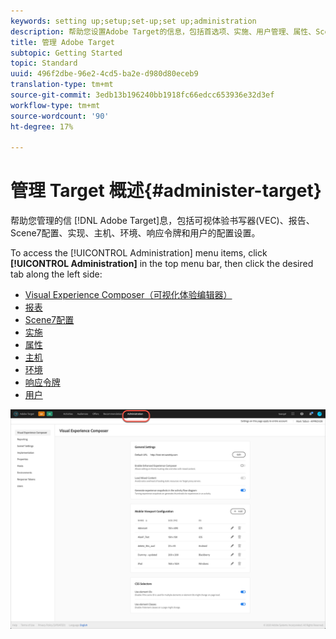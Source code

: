 ```yaml
---
keywords: setting up;setup;set-up;set up;administration
description: 帮助您设置Adobe Target的信息，包括首选项、实施、用户管理、属性、Scene7配置、主机管理和响应令牌。
title: 管理 Adobe Target
subtopic: Getting Started
topic: Standard
uuid: 496f2dbe-96e2-4cd5-ba2e-d980d80eceb9
translation-type: tm+mt
source-git-commit: 3edb13b196240bb1918fc66edcc653936e32d3ef
workflow-type: tm+mt
source-wordcount: '90'
ht-degree: 17%

---
```



# 管理 Target 概述{#administer-target}

帮助您管理的信 [!DNL Adobe Target]息，包括可视体验书写器(VEC)、报告、Scene7配置、实现、主机、环境、响应令牌和用户的配置设置。

To access the [!UICONTROL Administration] menu items, click **[!UICONTROL Administration]** in the top menu bar, then click the desired tab along the left side:

* [Visual Experience Composer（可视化体验编辑器）](/help/administrating-target/visual-experience-composer-set-up.md)
* [报表](/help/administrating-target/reporting.md)
* [Scene7配置](/help/administrating-target/scene7-settings.md)
* [实施](/help/c-implementing-target/implementing-target.md)
* [属性](/help/administrating-target/c-user-management/property-channel/property-channel.md)
* [主机](/help/administrating-target/hosts.md)
* [环境](/help/administrating-target/environments.md)
* [响应令牌](/help/administrating-target/response-tokens.md)
* [用户](/help/administrating-target/c-user-management/user-management.md)

![Adobe Target管理菜单](/help/administrating-target/assets/administration.png)